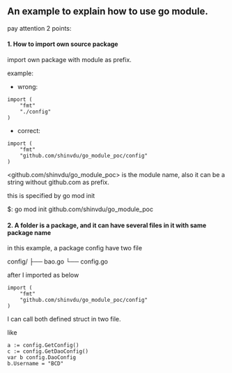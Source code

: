 ## An example to explain how to use go module.

pay attention 2 points:

#### 1. How to import own source package

import own package with module as prefix. 

example: 

- wrong: 
```
import (
	"fmt"
	"./config"
)
```

- correct: 
```
import (
	"fmt"
	"github.com/shinvdu/go_module_poc/config"
)

```

<github.com/shinvdu/go_module_poc> is the module name, also it can be a string without github.com as prefix. 

this is specified by go mod init 

$: go mod init github.com/shinvdu/go_module_poc

#### 2. A folder is a package, and it can have several files in it with same package name

in this example, a package config have two file

config/
├── bao.go
└── config.go


after I imported as below
```
import (
	"fmt"
	"github.com/shinvdu/go_module_poc/config"
)
```

I can call both defined struct in two file.

like

```
a := config.GetConfig()
c := config.GetDaoConfig()
var b config.DaoConfig
b.Username = "BCD"
```


